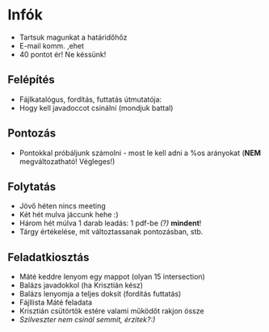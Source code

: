 # Infók #
  * Tartsuk magunkat a határidőhőz
  * E-mail komm. ,ehet
  * 40 pontot ér! Ne késsünk!

## Felépítés ##
  * Fájlkatalógus, fordítás, futtatás útmutatója:
  * Hogy kell javadoccot csinálni (mondjuk battal)

## Pontozás ##
  * Pontokkal próbáljunk számolni - most le kell adni a %os arányokat (**NEM** megváltozatható! Végleges!)

## Folytatás ##
  * Jövő héten nincs meeting
  * Két hét mulva jáccunk hehe :)
  * Három hét múlva 1 darab leadás: 1 pdf-be _(?)_ **mindent**!
  * Tárgy értékelése, mit változtassanak pontozásban, stb.

## Feladatkiosztás ##
  * Máté keddre lenyom egy mappot (olyan 15 intersection)
  * Balázs javadokkol (ha Krisztián kész)
  * Balázs lenyomja a teljes doksit (fordítás futtatás)
  * Fájllista Máté feladata
  * Krisztián csütörtök estére valami működőt rakjon össze
  * _Szilveszter nem csinál semmit, érzitek?:)_